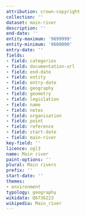 ```yaml
---
attribution: crown-copyright
collection: ''
dataset: main-river
description: ''
end-date: ''
entity-maximum: '9699999'
entity-minimum: '9600000'
entry-date: ''
fields:
- field: categories
- field: documentation-url
- field: end-date
- field: entity
- field: entry-date
- field: geography
- field: geometry
- field: legislation
- field: name
- field: notes
- field: organisation
- field: point
- field: reference
- field: start-date
- field: main-river
key-field: ''
licence: ogl3
name: Main river
paint-options: ''
plural: Main rivers
prefix: ''
start-date: ''
themes:
- environment
typology: geography
wikidata: Q6736223
wikipedia: Main_river
---
```


